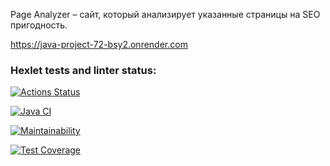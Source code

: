Page Analyzer – сайт, который анализирует указанные страницы на SEO пригодность.

https://java-project-72-bsy2.onrender.com

### Hexlet tests and linter status:
[![Actions Status](https://github.com/NataliVod/java-project-72/workflows/hexlet-check/badge.svg)](https://github.com/NataliVod/java-project-72/actions)

[![Java CI](https://github.com/NataliVod/java-project-71/actions/workflows/main.yml/badge.svg)](https://github.com/NataliVod/java-project-72/actions/workflows/main.yml)

[![Maintainability](https://api.codeclimate.com/v1/badges/a2f114af0a38c90991f1/maintainability)](https://codeclimate.com/github/NataliVod/java-project-72/maintainability)

[![Test Coverage](https://api.codeclimate.com/v1/badges/a2f114af0a38c90991f1/test_coverage)](https://codeclimate.com/github/NataliVod/java-project-72/test_coverage)

